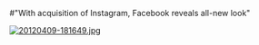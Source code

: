 #"With acquisition of Instagram, Facebook reveals all-new look"

<a href="https://s3-eu-west-1.amazonaws.com/conoroneill.net/wp-content/uploads/2012/04/20120409-181649.jpg"><img src="https://s3-eu-west-1.amazonaws.com/conoroneill.net/wp-content/uploads/2012/04/20120409-181649.jpg" alt="20120409-181649.jpg" class="alignnone size-full" /></a><br /><br />
